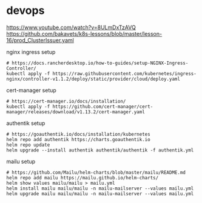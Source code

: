 # devops

https://www.youtube.com/watch?v=8ULmDxTzAVQ
https://github.com/bakavets/k8s-lessons/blob/master/lesson-16/prod_ClusterIssuer.yaml

nginx ingress setup
```
# https://docs.rancherdesktop.io/how-to-guides/setup-NGINX-Ingress-Controller/
kubectl apply -f https://raw.githubusercontent.com/kubernetes/ingress-nginx/controller-v1.1.2/deploy/static/provider/cloud/deploy.yaml
```

cert-manager setup
```
# https://cert-manager.io/docs/installation/
kubectl apply -f https://github.com/cert-manager/cert-manager/releases/download/v1.13.2/cert-manager.yaml
```

authentik setup
```
# https://goauthentik.io/docs/installation/kubernetes
helm repo add authentik https://charts.goauthentik.io
helm repo update
helm upgrade --install authentik authentik/authentik -f authentik.yml
```


mailu setup
```
# https://github.com/Mailu/helm-charts/blob/master/mailu/README.md
helm repo add mailu https://mailu.github.io/helm-charts/
helm show values mailu/mailu > mailu.yml
helm install mailu mailu/mailu -n mailu-mailserver --values mailu.yml
helm upgrade mailu mailu/mailu -n mailu-mailserver --values mailu.yml
```



